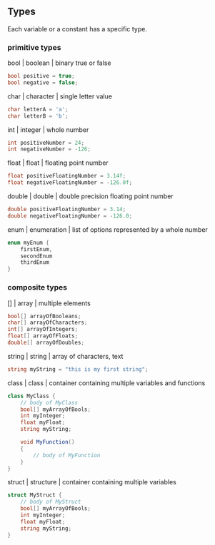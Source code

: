 ## Types
	
Each variable or a constant has a specific type.
	
### primitive types
bool | boolean | binary true or false

```csharp
bool positive = true;
bool negative = false;
```
char | character | single letter value
```csharp
char letterA = 'a';
char letterB = 'b';
```
int | integer | whole number	
```csharp
int positiveNumber = 24;
int negativeNumber = -126;
```
		
float | float | floating point number

```csharp
float positiveFloatingNumber = 3.14f;
float negativeFloatingNumber = -126.0f;
```

double | double | double precision floating point number

```csharp
double positiveFloatingNumber = 3.14;
double negativeFloatingNumber = -126.0;
```

enum | enumeration | list of options represented by a whole number

```csharp
enum myEnum {
	firstEnum,
	secondEnum
	thirdEnum
}
```
		
### composite types
[] | array | multiple elements

```csharp
bool[] arrayOfBooleans;
char[] arrayOfCharacters;
int[] arrayOfIntegers;
float[] arrayOfFloats;
double[] arrayOfDoubles;
```

string | string | array of characters, text


```csharp
string myString = "this is my first string";
```

class | class | container containing multiple variables and functions

```csharp
class MyClass {
	// body of MyClass
	bool[] myArrayOfBools;
	int myInteger;
	float myFloat;
	string myString;

	void MyFunction()
	{
		// body of MyFunction
	}
}
```

struct | structure | container containing multiple variables

```csharp
struct MyStruct {
	// body of MyStruct
	bool[] myArrayOfBools;
	int myInteger;
	float myFloat;
	string myString;
}
```

